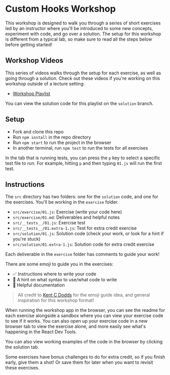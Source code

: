 # Custom Hooks Workshop

This workshop is designed to walk you through a series of short exercises led by
an instructor where you'll be introduced to some new concepts, experiment with
code, and go over a solution. The setup for this workshop is different from a
typical lab, so make sure to read all the steps below before getting started!

## Workshop Videos

This series of videos walks through the setup for each exercise, as well as
going through a solution. Check out these videos if you're working on this
workshop outside of a lecture setting:

- [Workshop Playlist](https://www.youtube.com/watch?v=92MdajVNToM&list=PLc6AmvC5ZybzzDIuqsc7jDvDQEw8DgOjn)

You can view the solution code for this playlist on the `solution` branch.

## Setup

- Fork and clone this repo
- Run `npm install` in the repo directory
- Run `npm start` to run the project in the browser
- In another terminal, run `npm test` to run the tests for all exercises

In the tab that is running tests, you can press the `p` key to select a specific
test file to run. For example, hitting `p` and then typing `01.js` will run the
first test.

## Instructions

The `src` directory has two folders: one for the `solution` code, and one for
the exercises. You'll be working in the `exercise` folder.

- `src/exercise/01.js`: Exercise (write your code here)
- `src/exercise/01.md`: Deliverables and helpful notes
- `src/__tests__/01.js`: Exercise test
- `src/__tests__/01.extra-1.js`: Test for extra credit exercise
- `src/solution/01.js`: Solution code (check your work, or look for a hint if
  you're stuck)
- `src/solution/01.extra-1.js`: Solution code for extra credit exercise

Each deliverable in the `exercise` folder has comments to guide your work!

There are some emoji to guide you in the exercises:

- ✅ Instructions where to write your code
- 👀 A hint on what syntax to use/what code to write
- 📃 Helpful documentation

> All credit to [Kent C Dodds](https://kentcdodds.com/) for the emoji guide
> idea, and general inspiration for this workshop format!

When running the workshop app in the browser, you can see the readme for each
exercise alongside a sandbox where you can view your exercise code to see if it
works. You can also open up your exercise code in a new browser tab to view the
exercise alone, and more easily see what's happening in the React Dev Tools.

You can also view working examples of the code in the browser by clicking the
solution tab.

Some exercises have bonus challenges to do for extra credit, so if you finish
early, give them a shot! Or save them for later when you want to revisit these
exercises.
